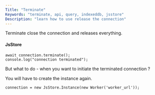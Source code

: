 ```yaml
---
Title: "Terminate"
Keywords: "terminate, api, query, indexeddb, jsstore"
Description: "learn how to use release the connection"
---
```


Terminate close the connection and releases everything.

#### JsStore

```
await connection.terminate();
console.log("connection terminated");
```

But what to do - when you want to initiate the terminated connection ?

You will have to create the instance again.

```
connection = new JsStore.Instance(new Worker('worker_url'));
```